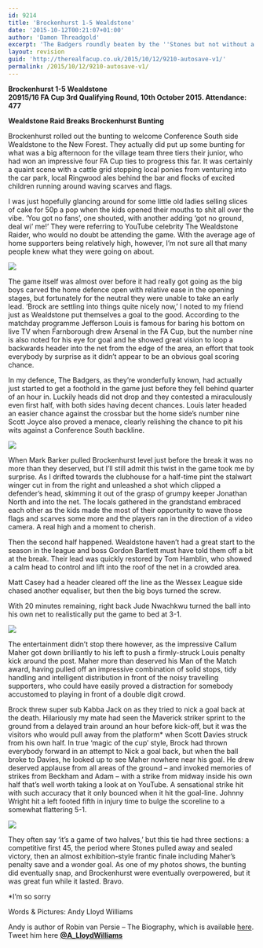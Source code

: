 ```yaml
---
id: 9214
title: 'Brockenhurst 1-5 Wealdstone'
date: '2015-10-12T00:21:07+01:00'
author: 'Damon Threadgold'
excerpt: 'The Badgers roundly beaten by the ''Stones but not without a bit of a fight. Andy Lloyd Williams'
layout: revision
guid: 'http://therealfacup.co.uk/2015/10/12/9210-autosave-v1/'
permalink: /2015/10/12/9210-autosave-v1/
---
```


**Brockenhurst 1-5 Wealdstone**  
**20915/16 FA Cup 3rd Qualifying Round, 10th October 2015. Attendance: 477**

**Wealdstone Raid Breaks Brockenhurst Bunting**

Brockenhurst rolled out the bunting to welcome Conference South side Wealdstone to the New Forest. They actually did put up some bunting for what was a big afternoon for the village team three tiers their junior, who had won an impressive four FA Cup ties to progress this far. It was certainly a quaint scene with a cattle grid stopping local ponies from venturing into the car park, local Ringwood ales behind the bar and flocks of excited children running around waving scarves and flags.

I was just hopefully glancing around for some little old ladies selling slices of cake for 50p a pop when the kids opened their mouths to shit all over the vibe. ‘You got no fans’, one shouted, with another adding ‘got no ground, deal wi’ me!’ They were referring to YouTube celebrity The Wealdstone Raider, who would no doubt be attending the game. With the average age of home supporters being relatively high, however, I’m not sure all that many people knew what they were going on about.

![](https://lh3.googleusercontent.com/-DceyfFWvRCM/Vhrt7u4BvAI/AAAAAAAAFrI/1jF0jIczlcg/s512-Ic42/image-4.jpg)

The game itself was almost over before it had really got going as the big boys carved the home defence open with relative ease in the opening stages, but fortunately for the neutral they were unable to take an early lead. ‘Brock are settling into things quite nicely now,’ I noted to my friend just as Wealdstone put themselves a goal to the good. According to the matchday programme Jefferson Louis is famous for baring his bottom on live TV when Farnborough drew Arsenal in the FA Cup, but the number nine is also noted for his eye for goal and he showed great vision to loop a backwards header into the net from the edge of the area, an effort that took everybody by surprise as it didn’t appear to be an obvious goal scoring chance.

In my defence, The Badgers, as they’re wonderfully known, had actually just started to get a foothold in the game just before they fell behind quarter of an hour in. Luckily heads did not drop and they contested a miraculously even first half, with both sides having decent chances. Louis later headed an easier chance against the crossbar but the home side’s number nine Scott Joyce also proved a menace, clearly relishing the chance to pit his wits against a Conference South backline.

![](https://lh3.googleusercontent.com/-KngV-2P0mi0/Vhrt6Z1xCJI/AAAAAAAAFrA/Raflw60dDUY/s512-Ic42/image-1.jpg)

When Mark Barker pulled Brockenhurst level just before the break it was no more than they deserved, but I’ll still admit this twist in the game took me by surprise. As I drifted towards the clubhouse for a half-time pint the stalwart winger cut in from the right and unleashed a shot which clipped a defender’s head, skimming it out of the grasp of grumpy keeper Jonathan North and into the net. The locals gathered in the grandstand embraced each other as the kids made the most of their opportunity to wave those flags and scarves some more and the players ran in the direction of a video camera. A real high and a moment to cherish.

Then the second half happened. Wealdstone haven’t had a great start to the season in the league and boss Gordon Bartlett must have told them off a bit at the break. Their lead was quickly restored by Tom Hamblin, who showed a calm head to control and lift into the roof of the net in a crowded area.

Matt Casey had a header cleared off the line as the Wessex League side chased another equaliser, but then the big boys turned the screw.

With 20 minutes remaining, right back Jude Nwachkwu turned the ball into his own net to realistically put the game to bed at 3-1.

![](https://lh3.googleusercontent.com/-j4QvwNGuEcg/Vhrt39TsaHI/AAAAAAAAFqw/1YaW02JeS2Y/s720-Ic42/image-3.jpg)

The entertainment didn’t stop there however, as the impressive Callum Maher got down brilliantly to his left to push a firmly-struck Louis penalty kick around the post. Maher more than deserved his Man of the Match award, having pulled off an impressive combination of solid stops, tidy handling and intelligent distribution in front of the noisy travelling supporters, who could have easily proved a distraction for somebody accustomed to playing in front of a double digit crowd.

Brock threw super sub Kabba Jack on as they tried to nick a goal back at the death. Hilariously my mate had seen the Maverick striker sprint to the ground from a delayed train around an hour before kick-off, but it was the visitors who would pull away from the platform\* when Scott Davies struck from his own half. In true ‘magic of the cup’ style, Brock had thrown everybody forward in an attempt to Nick a goal back, but when the ball broke to Davies, he looked up to see Maher nowhere near his goal. He drew deserved applause from all areas of the ground – and invoked memories of strikes from Beckham and Adam – with a strike from midway inside his own half that’s well worth taking a look at on YouTube. A sensational strike hit with such accuracy that it only bounced when it hit the goal-line. Johnny Wright hit a left footed fifth in injury time to bulge the scoreline to a somewhat flattering 5-1.

![](https://lh3.googleusercontent.com/-AUGwJTUlMl4/Vhrt5TxC16I/AAAAAAAAFq8/JyjQ8BIS31A/s640-Ic42/image%252520%2525281%252529.jpg)

They often say ‘it’s a game of two halves,’ but this tie had three sections: a competitive first 45, the period where Stones pulled away and sealed victory, then an almost exhibition-style frantic finale including Maher’s penalty save and a wonder goal. As one of my photos shows, the bunting did eventually snap, and Brockenhurst were eventually overpowered, but it was great fun while it lasted. Bravo.

\*I’m so sorry

Words &amp; Pictures: Andy Lloyd Williams

Andy is author of Robin van Persie – The Biography, which is available [here](http://www.waterstones.com/waterstonesweb/products/andy+lloyd-williams/robin+van+persie+-+the+biography/8408788/). Tweet him here **[@A\_LloydWilliams](https://twitter.com/A_LloydWilliams)**
